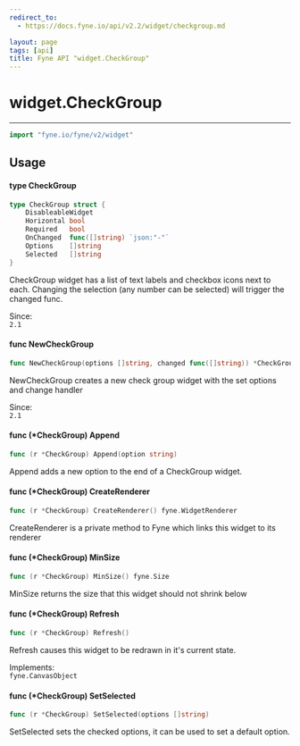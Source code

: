 ```yaml
---
redirect_to:
  - https://docs.fyne.io/api/v2.2/widget/checkgroup.md

layout: page
tags: [api]
title: Fyne API "widget.CheckGroup"
---
```



# widget.CheckGroup
---
```go
import "fyne.io/fyne/v2/widget"
```

## Usage

#### type CheckGroup

```go
type CheckGroup struct {
	DisableableWidget
	Horizontal bool
	Required   bool
	OnChanged  func([]string) `json:"-"`
	Options    []string
	Selected   []string
}
```

CheckGroup widget has a list of text labels and checkbox icons next to each. Changing the selection (any number can be selected) will trigger the changed func.


<div class="since">Since: <code>
2.1</code></div>

#### func  NewCheckGroup

```go
func NewCheckGroup(options []string, changed func([]string)) *CheckGroup
```
NewCheckGroup creates a new check group widget with the set options and change handler


<div class="since">Since: <code>
2.1</code></div>

#### func (*CheckGroup) Append

```go
func (r *CheckGroup) Append(option string)
```
Append adds a new option to the end of a CheckGroup widget.

#### func (*CheckGroup) CreateRenderer

```go
func (r *CheckGroup) CreateRenderer() fyne.WidgetRenderer
```
CreateRenderer is a private method to Fyne which links this widget to its renderer

#### func (*CheckGroup) MinSize

```go
func (r *CheckGroup) MinSize() fyne.Size
```
MinSize returns the size that this widget should not shrink below

#### func (*CheckGroup) Refresh

```go
func (r *CheckGroup) Refresh()
```
Refresh causes this widget to be redrawn in it's current state.


<div class="implements">Implements: <code>
fyne.CanvasObject</code></div>

#### func (*CheckGroup) SetSelected

```go
func (r *CheckGroup) SetSelected(options []string)
```
SetSelected sets the checked options, it can be used to set a default option.
